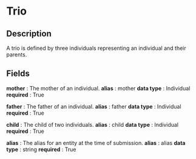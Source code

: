 # Trio

## Description

A trio is defined by three individuals representing an individual and their parents.

## Fields


**mother** : The mother of an individual.
**alias** : mother
**data type** : Individual
**required** : True


**father** : The father of an individual.
**alias** : father
**data type** : Individual
**required** : True


**child** : The child of two individuals.
**alias** : child
**data type** : Individual
**required** : True


**alias** : The alias for an entity at the time of submission.
**alias** : alias
**data type** : string
**required** : True

